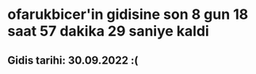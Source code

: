 # ofarukbicer'in gidisine son 8 gun 18 saat 57 dakika 29 saniye kaldi

## Gidis tarihi: 30.09.2022 :(